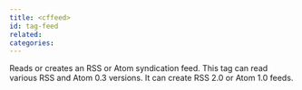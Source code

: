 ```yaml
---
title: <cffeed>
id: tag-feed
related:
categories:
---
```


Reads or creates an RSS or Atom syndication feed.
		This tag can read various RSS and Atom 0.3 versions. It can create RSS 2.0 or Atom 1.0 feeds.